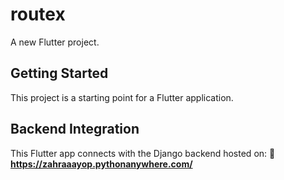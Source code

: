# routex

A new Flutter project.

## Getting Started

This project is a starting point for a Flutter application.

## Backend Integration
This Flutter app connects with the Django backend hosted on:
🔗 **https://zahraaayop.pythonanywhere.com/**
